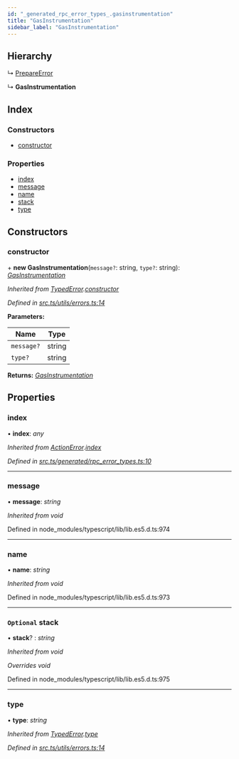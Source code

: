 ```yaml
---
id: "_generated_rpc_error_types_.gasinstrumentation"
title: "GasInstrumentation"
sidebar_label: "GasInstrumentation"
---
```


## Hierarchy

  ↳ [PrepareError](_generated_rpc_error_types_.prepareerror.md)

  ↳ **GasInstrumentation**

## Index

### Constructors

* [constructor](_generated_rpc_error_types_.gasinstrumentation.md#constructor)

### Properties

* [index](_generated_rpc_error_types_.gasinstrumentation.md#index)
* [message](_generated_rpc_error_types_.gasinstrumentation.md#message)
* [name](_generated_rpc_error_types_.gasinstrumentation.md#name)
* [stack](_generated_rpc_error_types_.gasinstrumentation.md#optional-stack)
* [type](_generated_rpc_error_types_.gasinstrumentation.md#type)

## Constructors

###  constructor

\+ **new GasInstrumentation**(`message?`: string, `type?`: string): *[GasInstrumentation](_generated_rpc_error_types_.gasinstrumentation.md)*

*Inherited from [TypedError](_utils_errors_.typederror.md).[constructor](_utils_errors_.typederror.md#constructor)*

*Defined in [src.ts/utils/errors.ts:14](https://github.com/nearprotocol/nearlib/blob/36a8ddc/src.ts/utils/errors.ts#L14)*

**Parameters:**

Name | Type |
------ | ------ |
`message?` | string |
`type?` | string |

**Returns:** *[GasInstrumentation](_generated_rpc_error_types_.gasinstrumentation.md)*

## Properties

###  index

• **index**: *any*

*Inherited from [ActionError](_generated_rpc_error_types_.actionerror.md).[index](_generated_rpc_error_types_.actionerror.md#index)*

*Defined in [src.ts/generated/rpc_error_types.ts:10](https://github.com/nearprotocol/nearlib/blob/36a8ddc/src.ts/generated/rpc_error_types.ts#L10)*

___

###  message

• **message**: *string*

*Inherited from void*

Defined in node_modules/typescript/lib/lib.es5.d.ts:974

___

###  name

• **name**: *string*

*Inherited from void*

Defined in node_modules/typescript/lib/lib.es5.d.ts:973

___

### `Optional` stack

• **stack**? : *string*

*Inherited from void*

*Overrides void*

Defined in node_modules/typescript/lib/lib.es5.d.ts:975

___

###  type

• **type**: *string*

*Inherited from [TypedError](_utils_errors_.typederror.md).[type](_utils_errors_.typederror.md#type)*

*Defined in [src.ts/utils/errors.ts:14](https://github.com/nearprotocol/nearlib/blob/36a8ddc/src.ts/utils/errors.ts#L14)*
